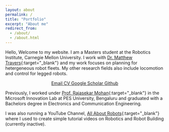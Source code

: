 ```yaml
---
layout: about
permalink: /
title: "Portfolio"
excerpt: "About me"
redirect_from: 
  - /about/
  - /about.html
---
```



Hello, Welcome to my website. I am a Masters student at the Robotics Institute, Carnegie Mellon University. I work with [Dr. Matthew Travers](https://www.ri.cmu.edu/ri-faculty/matthew-j-travers/){:target="_blank"} and my work focuses on planning for hetergeneous robot fleets. My other research fields also include locomotion and control for legged robots.

<p style="text-align: center"> <a href="mailto:{{site.author.email}}"  rel="permalink" class="btn3" target="_blank"> <i class="fa fa-fw fa-envelope" aria-hidden="true"></i> Email </a> <a href="{{site.author.cv}}"  rel="permalink" class="btn3" target="_blank"> <i class="fa fa-fw fa-file" aria-hidden="true"></i> CV </a> <a href="{{ site.author.googlescholar }}"  rel="permalink" class="btn3" target="_blank"> <i class="fas fa-fw fa-graduation-cap" aria-hidden="true"></i> Google Scholar </a> <a href="https://www.github.com/{{ site.author.github }}" rel="permalink" class="btn3" target="_blank"> <i class="fab fa-fw fa-github"  aria-hidden="true"></i> Github </a> </p>

Previously, I worked under [Prof. Rajasekar Mohan](https://staff.pes.edu/nm1270){:target="_blank"} in the Microsoft Innovation Lab at PES University, Bengaluru and graduated with a Bachelors degree in Electronics and Communication Engineering. 
 
I was also running a YouTube Channel, [All About Robots]({{site.author.youtube}}){:target="_blank"} where I used to create simple tutorial videos on Robotics and Robot Building (currently inactive).

<!-- <p style="text-align: center"> You can checkout my work using these links:  <br>
<a href="{{ base_path }}/research"  rel="permalink" class="btn3"> Research </a> <a href="{{ base_path }}/publications"  rel="permalink" class="btn3"> Publications </a> <a href="{{ base_path }}/projects"  rel="permalink" class="btn3"> Projects </a></p> -->






